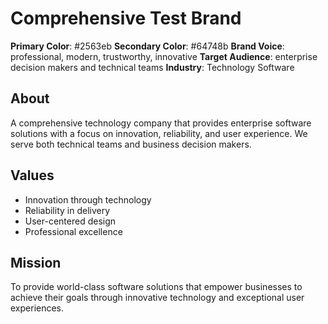 # Comprehensive Test Brand

**Primary Color**: #2563eb
**Secondary Color**: #64748b
**Brand Voice**: professional, modern, trustworthy, innovative
**Target Audience**: enterprise decision makers and technical teams
**Industry**: Technology Software

## About
A comprehensive technology company that provides enterprise software solutions
with a focus on innovation, reliability, and user experience. We serve both
technical teams and business decision makers.

## Values
- Innovation through technology
- Reliability in delivery
- User-centered design
- Professional excellence

## Mission
To provide world-class software solutions that empower businesses to achieve
their goals through innovative technology and exceptional user experiences.